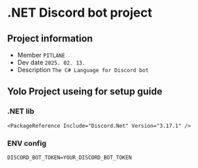 # .NET Discord bot project

## Project information
* Member
  `PITLANE`
* Dev date
  `2025. 02. 13.`
* Description
  `The C# Language for Discord bot`


## Yolo Project useing for setup guide
### .NET lib
```csproj
<PackageReference Include="Discord.Net" Version="3.17.1" />
```

### ENV config
```env
DISCORD_BOT_TOKEN=YOUR_DISCORD_BOT_TOKEN
```